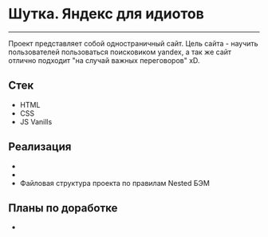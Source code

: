 # Шутка. Яндекс для идиотов
---

Проект представляет собой одностраничный сайт.
Цель сайта - научить пользователей пользоваться поисковиком yandex, а так же
сайт отлично подходит "на случай важных переговоров" xD.

## Стек
* HTML
* CSS
* JS Vanills

## Реализация
* 
* 
* Файловая структура проекта по правилам Nested БЭМ

## Планы по доработке
* 

